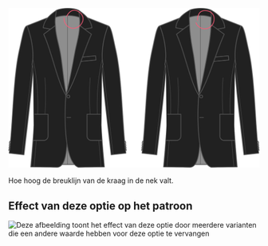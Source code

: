 ![Hoogte breuklijn kraag](rolllinecollarheight.svg)

Hoe hoog de breuklijn van de kraag in de nek valt.

## Effect van deze optie op het patroon

![Deze afbeelding toont het effect van deze optie door meerdere varianten die een andere waarde hebben voor deze optie te vervangen](jaeger\_rolllinecollarheight\_sample.svg "Effect van deze optie op het patroon")

